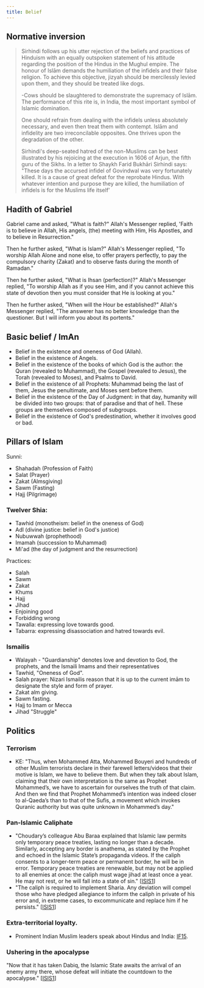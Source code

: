 ```yaml
---
title: Belief
---
```


## Normative inversion
> Sirhindi follows up his utter rejection of the beliefs and practices of Hinduism with an equally outspoken statement of his attitude regarding the position of the Hindus in the Mughul empire. The honour of Islām demands the humiliation of the infidels and their false religion. To achieve this objective, jizyah should be mercilessly levied upon them, and they should be treated like dogs. 
> 
> -Cows should be slaughtered to demonstrate the supremacy of Islām. The performance of this rite is, in India, the most important symbol of Islamic domination. 
> 
> One should refrain from dealing with the infidels unless absolutely necessary, and even then treat them with contempt. Islām and infidelity are two irreconcilable opposites. One thrives upon the degradation of the other.
> 
> Sirhindi's deep-seated hatred of the non-Muslims can be best illustrated by his rejoicing at the execution in 1606 of Arjun, the fifth guru of the Sikhs. In a letter to Shaykh Farid Bukhāri Sirhindi says: "These days the accursed infidel of Govindwal was very fortunately killed. It is a cause of great defeat for the reprobate Hindus. With whatever intention and purpose they are killed, the humiliation of infidels is for the Muslims life itself' 

## Hadith of Gabriel
 Gabriel came and asked, "What is faith?" Allah's Messenger replied, 'Faith is to believe in Allah, His angels, (the) meeting with Him, His Apostles, and to believe in Resurrection." 
 
Then he further asked, "What is Islam?" Allah's Messenger replied, "To worship Allah Alone and none else, to offer prayers perfectly, to pay the compulsory charity (Zakat) and to observe fasts during the month of Ramadan." 

Then he further asked, "What is Ihsan (perfection)?" Allah's Messenger replied, "To worship Allah as if you see Him, and if you cannot achieve this state of devotion then you must consider that He is looking at you." 

Then he further asked, "When will the Hour be established?" Allah's Messenger replied, "The answerer has no better knowledge than the questioner. But I will inform you about its portents."

## Basic belief / ImAn
- Belief in the existence and oneness of God (Allah).
- Belief in the existence of Angels.
- Belief in the existence of the books of which God is the author: the Quran (revealed to Muhammad), the Gospel (revealed to Jesus), the Torah (revealed to Moses), and Psalms to David.
- Belief in the existence of all Prophets: Muhammad being the last of them, Jesus the penultimate, and Moses sent before them.
- Belief in the existence of the Day of Judgment: in that day, humanity will be divided into two groups: that of paradise and that of hell. These groups are themselves composed of subgroups.
- Belief in the existence of God's predestination, whether it involves good or bad.

## Pillars of Islam
Sunni:

- Shahadah (Profession of Faith)
- Salat (Prayer)
- Zakat (Almsgiving)
- Sawm (Fasting)
- Hajj (Pilgrimage)

### Twelver Shia:

- Tawhid (monotheism: belief in the oneness of God)
- Adl (divine justice: belief in God's justice)
- Nubuwwah (prophethood)
- Imamah (succession to Muhammad)
- Mi'ad (the day of judgment and the resurrection)

Practices:

- Salah
- Sawm
- Zakat
- Khums
- Hajj
- Jihad
- Enjoining good
- Forbidding wrong
- Tawalla: expressing love towards good.
- Tabarra: expressing disassociation and hatred towards evil.

### Ismailis
- Walayah - "Guardianship" denotes love and devotion to God, the prophets, and the Ismaili Imams and their representatives
- Tawhid, "Oneness of God".
- Salah prayer: Nizari Ismailis reason that it is up to the current imām to designate the style and form of prayer.
- Zakat alm giving.
- Sawm fasting.
- Hajj to Imam or Mecca
- Jihad "Struggle"


## Politics
### Terrorism
  - KE: "Thus, when Mohammed Atta, Mohammed Bouyeri and hundreds of other Muslim terrorists declare in their farewell letters/videos that their motive is Islam, we have to believe them. But when they talk about Islam, claiming that their own interpretation is the same as Prophet Mohammed’s, we have to ascertain for ourselves the truth of that claim. And then we find that Prophet Mohammed’s intention was indeed closer to al-Qaeda’s than to that of the Sufis, a movement which invokes Quranic authority but was quite unknown in Mohammed’s day."

### Pan-Islamic Caliphate
  - "Choudary’s colleague Abu Baraa explained that Islamic law permits only temporary peace treaties, lasting no longer than a decade. Similarly, accepting any border is anathema, as stated by the Prophet and echoed in the Islamic State’s propaganda videos. If the caliph consents to a longer-term peace or permanent border, he will be in error. Temporary peace treaties are renewable, but may not be applied to all enemies at once: the caliph must wage jihad at least once a year. He may not rest, or he will fall into a state of sin." \[[ISIS1](http://www.theatlantic.com/features/archive/2015/02/what-isis-really-wants/384980/)\]
  - "The caliph is required to implement Sharia. Any deviation will compel those who have pledged allegiance to inform the caliph in private of his error and, in extreme cases, to excommunicate and replace him if he persists." \[[ISIS1](http://www.theatlantic.com/features/archive/2015/02/what-isis-really-wants/384980/)\]

### Extra-territorial loyalty.
- Prominent Indian Muslim leaders speak about Hindus and India: [IF15](http://indiafacts.co.in/prominent-indian-muslim-leaders-speak-about-hindus/).

### Ushering in the apocalypse
"Now that it has taken Dabiq, the Islamic State awaits the arrival of an enemy army there, whose defeat will initiate the countdown to the apocalypse." \[[ISIS1](http://www.theatlantic.com/features/archive/2015/02/what-isis-really-wants/384980/)\]

